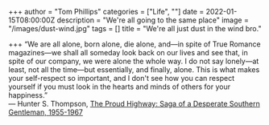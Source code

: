 +++
author = "Tom Phillips"
categories = ["Life", ""]
date = 2022-01-15T08:00:00Z
description = "We're all going to the same place"
image = "/images/dust-wind.jpg"
tags = []
title = "We're all just dust in the wind bro."

+++
“We are all alone, born alone, die alone, and—in spite of True Romance magazines—we shall all someday look back on our lives and see that, in spite of our company, we were alone the whole way. I do not say lonely—at least, not all the time—but essentially, and finally, alone. This is what makes your self-respect so important, and I don't see how you can respect yourself if you must look in the hearts and minds of others for your happiness.”   
 ― Hunter S. Thompson, [The Proud Highway: Saga of a Desperate Southern Gentleman, 1955-1967](https://www.goodreads.com/work/quotes/880002)